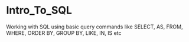 # Intro_To_SQL
Working with SQL using basic query commands like SELECT, AS, FROM, WHERE,  ORDER BY, GROUP BY, LIKE, IN, IS etc

